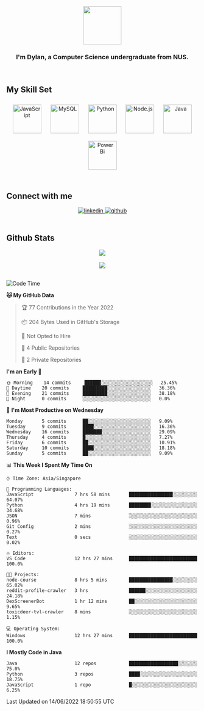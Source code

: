 <div align="center">
<img src="https://c.tenor.com/Wx9IEmZZXSoAAAAi/hi.gif" align="center" height="" width="100" />
</div>  
  

### <div align="center">I'm Dylan, a Computer Science undergraduate from NUS.</div>  
  

<br/>  


## My Skill Set  

<div align="center">  
<img style="margin: 10px" src="https://profilinator.rishav.dev/skills-assets/javascript-original.svg" alt="JavaScript" height="75" />  
<img style="margin: 10px" src="https://profilinator.rishav.dev/skills-assets/mysql-original-wordmark.svg" alt="MySQL" height="75" />  
<img style="margin: 10px" src="https://profilinator.rishav.dev/skills-assets/python-original.svg" alt="Python" height="75" />  
<img style="margin: 10px" src="https://profilinator.rishav.dev/skills-assets/nodejs-original-wordmark.svg" alt="Node.js" height="75" />  
<img style="margin: 10px" src="https://profilinator.rishav.dev/skills-assets/java-original-wordmark.svg" alt="Java" height="75" />  
<img style="margin: 10px" src="https://profilinator.rishav.dev/skills-assets/powerbi.png" alt="Power Bi" height="75" />  
</div>

</td><td valign="top" width="33%">

</td><td valign="top" width="33%">

<br/>  


## Connect with me  
<div align="center">  
<a href="https://www.linkedin.com/in/dylansja/" target="_blank">
<img src=https://img.shields.io/badge/linkedin-%231E77B5.svg?&style=for-the-badge&logo=linkedin&logoColor=white alt=linkedin style="margin-bottom: 5px;" />
</a>
<a href="https://github.com/dsja612/" target="_blank">
<img src=https://img.shields.io/badge/github-%2324292e.svg?&style=for-the-badge&logo=github&logoColor=white alt=github style="margin-bottom: 5px;" />
</a>  
</div>
  

<br/>  


## Github Stats  

<div align="center">
<img src="https://github-readme-stats.vercel.app/api?username=dsja612&show_icons=true&theme=apprentice" align="center" />
</div>  

<br />
  
<div align="center">
<img src="https://github-readme-streak-stats.herokuapp.com?user=dsja612&theme=dark" align="center" />
</div>  

<br />
  
<!--START_SECTION:waka-->
![Code Time](http://img.shields.io/badge/Code%20Time-0%20secs-blue)

**🐱 My GitHub Data** 

> 🏆 77 Contributions in the Year 2022
 > 
> 📦 204 Bytes Used in GitHub's Storage 
 > 
> 🚫 Not Opted to Hire
 > 
> 📜 4 Public Repositories 
 > 
> 🔑 2 Private Repositories  
 > 
**I'm an Early 🐤** 

```text
🌞 Morning    14 commits     ██████░░░░░░░░░░░░░░░░░░░   25.45% 
🌆 Daytime    20 commits     █████████░░░░░░░░░░░░░░░░   36.36% 
🌃 Evening    21 commits     █████████░░░░░░░░░░░░░░░░   38.18% 
🌙 Night      0 commits      ░░░░░░░░░░░░░░░░░░░░░░░░░   0.0%

```
📅 **I'm Most Productive on Wednesday** 

```text
Monday       5 commits      ██░░░░░░░░░░░░░░░░░░░░░░░   9.09% 
Tuesday      9 commits      ████░░░░░░░░░░░░░░░░░░░░░   16.36% 
Wednesday    16 commits     ███████░░░░░░░░░░░░░░░░░░   29.09% 
Thursday     4 commits      █░░░░░░░░░░░░░░░░░░░░░░░░   7.27% 
Friday       6 commits      ██░░░░░░░░░░░░░░░░░░░░░░░   10.91% 
Saturday     10 commits     ████░░░░░░░░░░░░░░░░░░░░░   18.18% 
Sunday       5 commits      ██░░░░░░░░░░░░░░░░░░░░░░░   9.09%

```


📊 **This Week I Spent My Time On** 

```text
⌚︎ Time Zone: Asia/Singapore

💬 Programming Languages: 
JavaScript               7 hrs 58 mins       ████████████████░░░░░░░░░   64.07% 
Python                   4 hrs 19 mins       ████████░░░░░░░░░░░░░░░░░   34.68% 
JSON                     7 mins              ░░░░░░░░░░░░░░░░░░░░░░░░░   0.96% 
Git Config               2 mins              ░░░░░░░░░░░░░░░░░░░░░░░░░   0.27% 
Text                     0 secs              ░░░░░░░░░░░░░░░░░░░░░░░░░   0.02%

🔥 Editors: 
VS Code                  12 hrs 27 mins      █████████████████████████   100.0%

🐱‍💻 Projects: 
node-course              8 hrs 5 mins        ████████████████░░░░░░░░░   65.02% 
reddit-profile-crawler   3 hrs               ██████░░░░░░░░░░░░░░░░░░░   24.18% 
DexScreenerBot           1 hr 12 mins        ██░░░░░░░░░░░░░░░░░░░░░░░   9.65% 
toxicdeer-tvl-crawler    8 mins              ░░░░░░░░░░░░░░░░░░░░░░░░░   1.15%

💻 Operating System: 
Windows                  12 hrs 27 mins      █████████████████████████   100.0%

```

**I Mostly Code in Java** 

```text
Java                     12 repos            ██████████████████░░░░░░░   75.0% 
Python                   3 repos             ████░░░░░░░░░░░░░░░░░░░░░   18.75% 
JavaScript               1 repo              █░░░░░░░░░░░░░░░░░░░░░░░░   6.25%

```



 Last Updated on 14/06/2022 18:50:55 UTC
<!--END_SECTION:waka-->
